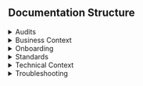 ## Documentation Structure

<details>
<summary>Audits</summary>
<ul>
<li><b>Incidents</b> - Incident reports</li>
<li><b>Releases</b> - Release notes</li>
<li><b>Requests</b> - Approved access control requests</li>
</ul>
</details>

<details>
<summary>Business Context</summary>
<ul>
<li><b>Glossary</b> - Terms and definitions</li>
<li><b>Processes</b> - Key business workflows</li>
<li><b>Concepts</b> - High-level business concepts, rules, or models</li>
</ul>
</details>

<details>
<summary>Onboarding</summary>
<ul>
<li><b>How To</b> - Step-by-step guides</li>
<li><b>Setup</b> - Environment or system setup instructions</li>
<li><b>Training</b> - Training material</li>
</ul>
</details>

<details>
<summary>Standards</summary>
<ul>
<li><b>Code</b> - Coding standards, style guides</li>
<li><b>Operations</b> - Deployment, monitoring, team operations standards</li>
<li><b>Processes</b> - Workflows, procedures, recurring team practices</li>
<li><b>Templates</b> - Document templates (release notes, incidents, guides, etc.)</li>
</ul>
</details>

<details>
<summary>Technical Context</summary>
<ul>
<li><b>Architecture</b> - System design, diagrams, high-level technical decisions</li>
<li><b>Components</b> - Major modules, services, or libraries</li>
<li><b>Configurations</b> - Environment variables, config files, settings</li>
<li><b>Data</b> - Schemas, pipelines, data flows</li>
<li><b>Dependencies</b> - External APIs, libraries, integrations</li>
<li><b>Infrastructure</b> - Servers, cloud resources, networking</li>
<li><b>Scripts</b> - SQL scripts (backups, restores, common tasks)
</li>
</ul>
</details>

<details>
<summary>Troubleshooting</summary>
<ul>
<li><b>Applications</b> - App-level bugs or common user issues</li>
<li><b>Database</b> - Database errors, performance issues</li>
<li><b>Deployments</b> - CI/CD or deployment failures</li>
<li><b>Services</b> - Service-specific failures or errors</li>
</li>
</ul>
</details>